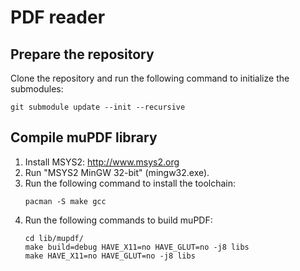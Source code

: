 # PDF reader
## Prepare the repository
Clone the repository and run the following command to initialize the submodules:
```
git submodule update --init --recursive
```
## Compile muPDF library
1. Install MSYS2: http://www.msys2.org
1. Run "MSYS2 MinGW 32-bit" (mingw32.exe).
1. Run the following command to install the toolchain:
    ```
    pacman -S make gcc
    ```
1. Run the following commands to build muPDF:
    ```
    cd lib/mupdf/
    make build=debug HAVE_X11=no HAVE_GLUT=no -j8 libs
    make HAVE_X11=no HAVE_GLUT=no -j8 libs
    ```
